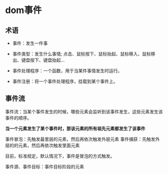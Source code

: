# dom事件

## 术语

- 事件：发生一件事
- 事件类型：发生什么事情; 点击、鼠标按下、鼠标抬起、鼠标移入、鼠标移出、键盘按下、键盘抬起...

- 事件处理程序：一个函数，用于当某件事情发生时运行。
- 事件注册：将一个事件处理程序，挂载到某个事件上。

## 事件流

事件流：当某个事件发生的时候，哪些元素会监听到该事件发生，这些元素发生该事件的顺序。

**当一个元素发生了某个事件时，那该元素的所有祖先元素都发生了该事件**

事件冒泡：先触发最里层的元素，然后再依次触发外层元素
事件捕获：先触发外层的的元素，然后再依次触发里面元素

目前，标准规定，默认情况下，事件是冒泡的方式触发。

事件源、事件目标：事件目标阶段的元素